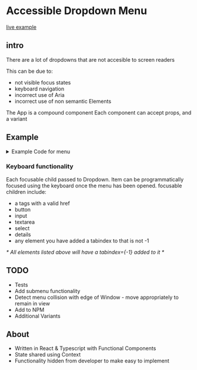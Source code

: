 # Accessible Dropdown Menu

[live example](https://dropdown-a11y.netlify.app/)

## intro

There are a lot of dropdowns that are not accesible to screen readers

This can be due to:

- not visible focus states
- keyboard navigation
- incorrect use of Aria
- incorrect use of non semantic Elements

The App is a compound component
Each component can accept props, and a variant

## Example

<details>
<summary> Example Code for menu</summary>

```html
<Dropdown>
  <Dropdown.Trigger label="TEST LABEL" variant="default">
    Menu
  </Dropdown.Trigger>
  <Dropdown.Content>
    <Dropdown.Item>
      <button>hello</button>
    </Dropdown.Item>
    <Dropdown.Item>
      <a href="/#">world</a>
    </Dropdown.Item>
    <Dropdown.Item>
      <p>hello</p>
    </Dropdown.Item>
  </Dropdown.Content>
</Dropdown>
```

</details>

### Keyboard functionality

Each focusable child passed to Dropdown. Item can be programmatically focused using the keyboard once the menu has been opened.
focusable children include:

- a tags with a valid href
- button
- input
- textarea
- select
- details
- any element you have added a tabindex to that is not -1

_* All elements listed above will have a tabindex={-1} added to it *_

## TODO

- Tests
- Add submenu functionality
- Detect menu collision with edge of Window - move appropriately to remain in view
- Add to NPM
- Additional Variants

## About

- Written in React & Typescript with Functional Components
- State shared using Context
- Functionality hidden from developer to make easy to implement
